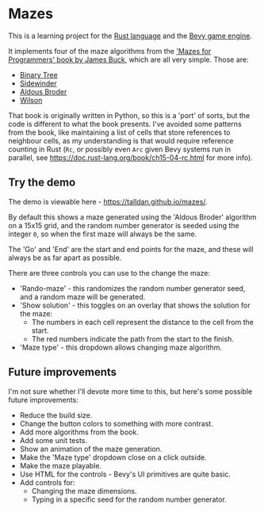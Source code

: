 # Mazes

This is a learning project for the [Rust language](https://www.rust-lang.org/) and the [Bevy game engine](https://bevyengine.org/).

It implements four of the maze algorithms from the ['Mazes for Programmers' book by James Buck](http://www.mazesforprogrammers.com/), which are all very simple. Those are:
- [Binary Tree](https://weblog.jamisbuck.org/2011/2/1/maze-generation-binary-tree-algorithm)
- [Sidewinder](https://weblog.jamisbuck.org/2011/2/3/maze-generation-sidewinder-algorithm)
- [Aldous Broder](https://weblog.jamisbuck.org/2011/1/17/maze-generation-aldous-broder-algorithm)
- [Wilson](https://weblog.jamisbuck.org/2011/1/20/maze-generation-wilson-s-algorithm)

That book is originally written in Python, so this is a 'port' of sorts, but the code is different to what the book presents. I've avoided some patterns from the book, like maintaining a list of cells that store references to neighbour cells, as my understanding is that would require reference counting in Rust (`Rc`, or possibly even `Arc` given Bevy systems run in parallel, see https://doc.rust-lang.org/book/ch15-04-rc.html for more info).

## Try the demo

The demo is viewable here - https://talldan.github.io/mazes/.

By default this shows a maze generated using the 'Aldous Broder' algorithm on a 15x15 grid, and the random number generator is seeded using the integer `0`, so when the first maze will always be the same.

The 'Go' and 'End' are the start and end points for the maze, and these will always be as far apart as possible.

There are three controls you can use to the change the maze:
- 'Rando-maze' - this randomizes the random number generator seed, and a random maze will be generated.
- 'Show solution' - this toggles on an overlay that shows the solution for the maze:
    - The numbers in each cell represent the distance to the cell from the start.
    - The red numbers indicate the path from the start to the finish.
- 'Maze type' - this dropdown allows changing maze algorithm.

## Future improvements

I'm not sure whether I'll devote more time to this, but here's some possible future improvements:

- Reduce the build size.
- Change the button colors to something with more contrast.
- Add more algorithms from the book.
- Add some unit tests.
- Show an animation of the maze generation.
- Make the 'Maze type' dropdown close on a click outside.
- Make the maze playable.
- Use HTML for the controls - Bevy's UI primitives are quite basic.
- Add controls for:
    - Changing the maze dimensions.
    - Typing in a specific seed for the random number generator.
